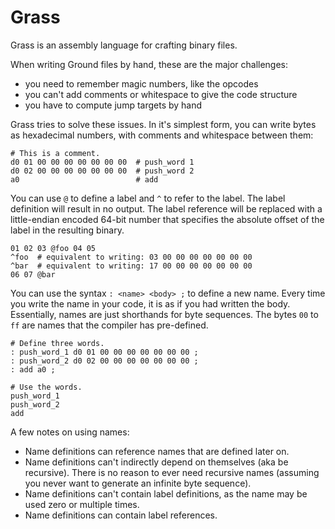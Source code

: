 # Grass

Grass is an assembly language for crafting binary files.

When writing Ground files by hand, these are the major challenges:

- you need to remember magic numbers, like the opcodes
- you can't add comments or whitespace to give the code structure
- you have to compute jump targets by hand

Grass tries to solve these issues.
In it's simplest form, you can write bytes as hexadecimal numbers, with comments and whitespace between them:

```grass
# This is a comment.
d0 01 00 00 00 00 00 00 00  # push_word 1
d0 02 00 00 00 00 00 00 00  # push_word 2
a0                          # add
```

You can use `@` to define a label and `^` to refer to the label.
The label definition will result in no output.
The label reference will be replaced with a little-endian encoded 64-bit number that specifies the absolute offset of the label in the resulting binary.

```grass
01 02 03 @foo 04 05
^foo  # equivalent to writing: 03 00 00 00 00 00 00 00
^bar  # equivalent to writing: 17 00 00 00 00 00 00 00
06 07 @bar
```

You can use the syntax `: <name> <body> ;` to define a new name.
Every time you write the name in your code, it is as if you had written the body.
Essentially, names are just shorthands for byte sequences.
The bytes `00` to `ff` are names that the compiler has pre-defined.

```grass
# Define three words.
: push_word_1 d0 01 00 00 00 00 00 00 00 ;
: push_word_2 d0 02 00 00 00 00 00 00 00 ;
: add a0 ;

# Use the words.
push_word_1
push_word_2
add
```

A few notes on using names:

- Name definitions can reference names that are defined later on.
- Name definitions can't indirectly depend on themselves (aka be recursive).
  There is no reason to ever need recursive names (assuming you never want to generate an infinite byte sequence).
- Name definitions can't contain label definitions, as the name may be used zero or multiple times.
- Name definitions can contain label references.
